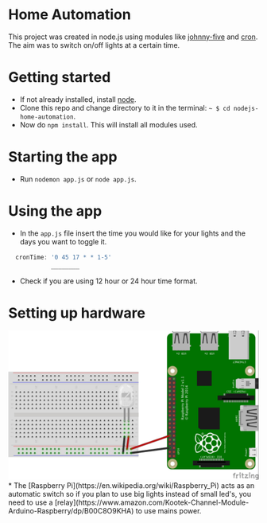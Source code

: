 # Home Automation
This project was created in node.js using modules like [johnny-five](http://johnny-five.io/) and [cron](https://github.com/ncb000gt/node-cron). The aim was to switch on/off lights at a certain time.

# Getting started
* If not already installed, install [node](https://www.digitalocean.com/community/tutorials/how-to-install-node-js-on-ubuntu-16-04).
* Clone this repo and change directory to it in the terminal: `~ $ cd nodejs-home-automation`.
* Now do `npm install`. This will install all modules used.

# Starting the app
* Run `nodemon app.js` or `node app.js`.

# Using the app
* In the `app.js` file insert the time you would like for your lights and the days you want to toggle it.
```javascript
  cronTime: '0 45 17 * * 1-5'
            ________
```
* Check if you are using 12 hour or 24 hour time format.

# Setting up hardware
 <img src="./switch_bb.jpg" height="300px">
 * The [Raspberry Pi](https://en.wikipedia.org/wiki/Raspberry_Pi) acts as an automatic switch so if you plan to use big lights instead of small led's, you need to use a [relay](https://www.amazon.com/Kootek-Channel-Module-Arduino-Raspberry/dp/B00C8O9KHA) to use mains power.
